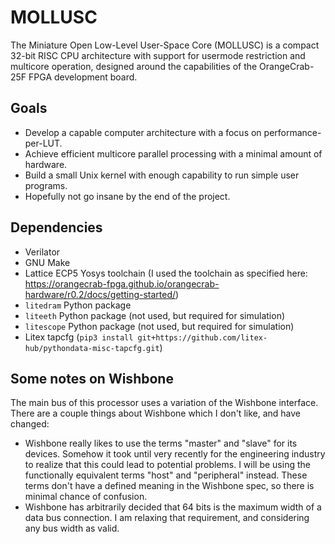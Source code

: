 # MOLLUSC

The Miniature Open Low-Level User-Space Core (MOLLUSC) is a compact 32-bit RISC
CPU architecture with support for usermode restriction and multicore operation,
designed around the capabilities of the OrangeCrab-25F FPGA development board.

## Goals
* Develop a capable computer architecture with a focus on performance-per-LUT.
* Achieve efficient multicore parallel processing with a minimal amount of
hardware.
* Build a small Unix kernel with enough capability to run simple user programs.
* Hopefully not go insane by the end of the project.

## Dependencies
* Verilator
* GNU Make
* Lattice ECP5 Yosys toolchain (I used the toolchain as specified here:
https://orangecrab-fpga.github.io/orangecrab-hardware/r0.2/docs/getting-started/)
* `litedram` Python package
* `liteeth` Python package (not used, but required for simulation)
* `litescope` Python package (not used, but required for simulation)
* Litex tapcfg (`pip3 install git+https://github.com/litex-hub/pythondata-misc-tapcfg.git`)

## Some notes on Wishbone

The main bus of this processor uses a variation of the Wishbone interface. There
are a couple things about Wishbone which I don't like, and have changed:

* Wishbone really likes to use the terms "master" and "slave" for its devices.
  Somehow it took until very recently for the engineering industry to realize
  that this could lead to potential problems. I will be using the functionally
  equivalent terms "host" and "peripheral" instead. These terms don't have a
  defined meaning in the Wishbone spec, so there is minimal chance of confusion.
* Wishbone has arbitrarily decided that 64 bits is the maximum width of a data
  bus connection. I am relaxing that requirement, and considering any bus width
  as valid.